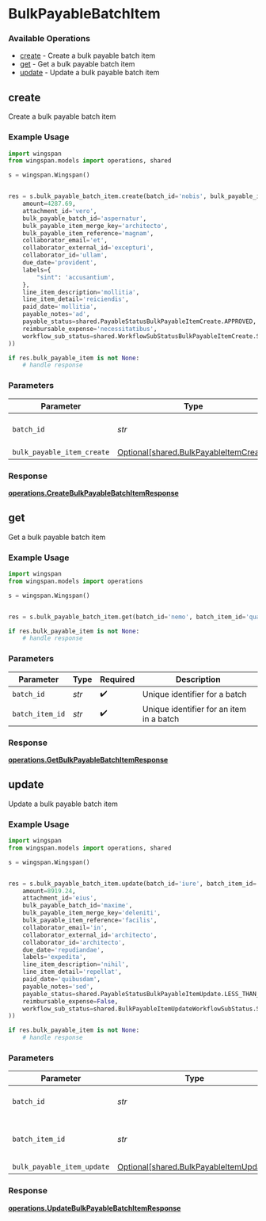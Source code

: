 # BulkPayableBatchItem

### Available Operations

* [create](#create) - Create a bulk payable batch item
* [get](#get) - Get a bulk payable batch item
* [update](#update) - Update a bulk payable batch item

## create

Create a bulk payable batch item

### Example Usage

```python
import wingspan
from wingspan.models import operations, shared

s = wingspan.Wingspan()


res = s.bulk_payable_batch_item.create(batch_id='nobis', bulk_payable_item_create=shared.BulkPayableItemCreate(
    amount=4287.69,
    attachment_id='vero',
    bulk_payable_batch_id='aspernatur',
    bulk_payable_item_merge_key='architecto',
    bulk_payable_item_reference='magnam',
    collaborator_email='et',
    collaborator_external_id='excepturi',
    collaborator_id='ullam',
    due_date='provident',
    labels={
        "sint": 'accusantium',
    },
    line_item_description='mollitia',
    line_item_detail='reiciendis',
    paid_date='mollitia',
    payable_notes='ad',
    payable_status=shared.PayableStatusBulkPayableItemCreate.APPROVED,
    reimbursable_expense='necessitatibus',
    workflow_sub_status=shared.WorkflowSubStatusBulkPayableItemCreate.SUBMITTED,
))

if res.bulk_payable_item is not None:
    # handle response
```

### Parameters

| Parameter                                                                              | Type                                                                                   | Required                                                                               | Description                                                                            |
| -------------------------------------------------------------------------------------- | -------------------------------------------------------------------------------------- | -------------------------------------------------------------------------------------- | -------------------------------------------------------------------------------------- |
| `batch_id`                                                                             | *str*                                                                                  | :heavy_check_mark:                                                                     | Unique identifier for a batch                                                          |
| `bulk_payable_item_create`                                                             | [Optional[shared.BulkPayableItemCreate]](../../models/shared/bulkpayableitemcreate.md) | :heavy_minus_sign:                                                                     | N/A                                                                                    |


### Response

**[operations.CreateBulkPayableBatchItemResponse](../../models/operations/createbulkpayablebatchitemresponse.md)**


## get

Get a bulk payable batch item

### Example Usage

```python
import wingspan
from wingspan.models import operations

s = wingspan.Wingspan()


res = s.bulk_payable_batch_item.get(batch_id='nemo', batch_item_id='quasi')

if res.bulk_payable_item is not None:
    # handle response
```

### Parameters

| Parameter                                | Type                                     | Required                                 | Description                              |
| ---------------------------------------- | ---------------------------------------- | ---------------------------------------- | ---------------------------------------- |
| `batch_id`                               | *str*                                    | :heavy_check_mark:                       | Unique identifier for a batch            |
| `batch_item_id`                          | *str*                                    | :heavy_check_mark:                       | Unique identifier for an item in a batch |


### Response

**[operations.GetBulkPayableBatchItemResponse](../../models/operations/getbulkpayablebatchitemresponse.md)**


## update

Update a bulk payable batch item

### Example Usage

```python
import wingspan
from wingspan.models import operations, shared

s = wingspan.Wingspan()


res = s.bulk_payable_batch_item.update(batch_id='iure', batch_item_id='doloribus', bulk_payable_item_update=shared.BulkPayableItemUpdate(
    amount=8919.24,
    attachment_id='eius',
    bulk_payable_batch_id='maxime',
    bulk_payable_item_merge_key='deleniti',
    bulk_payable_item_reference='facilis',
    collaborator_email='in',
    collaborator_external_id='architecto',
    collaborator_id='architecto',
    due_date='repudiandae',
    labels='expedita',
    line_item_description='nihil',
    line_item_detail='repellat',
    paid_date='quibusdam',
    payable_notes='sed',
    payable_status=shared.PayableStatusBulkPayableItemUpdate.LESS_THAN_NIL_GREATER_THAN_,
    reimbursable_expense=False,
    workflow_sub_status=shared.BulkPayableItemUpdateWorkflowSubStatus.SUBMITTED,
))

if res.bulk_payable_item is not None:
    # handle response
```

### Parameters

| Parameter                                                                              | Type                                                                                   | Required                                                                               | Description                                                                            |
| -------------------------------------------------------------------------------------- | -------------------------------------------------------------------------------------- | -------------------------------------------------------------------------------------- | -------------------------------------------------------------------------------------- |
| `batch_id`                                                                             | *str*                                                                                  | :heavy_check_mark:                                                                     | Unique identifier for a batch                                                          |
| `batch_item_id`                                                                        | *str*                                                                                  | :heavy_check_mark:                                                                     | Unique identifier for an item in a batch                                               |
| `bulk_payable_item_update`                                                             | [Optional[shared.BulkPayableItemUpdate]](../../models/shared/bulkpayableitemupdate.md) | :heavy_minus_sign:                                                                     | N/A                                                                                    |


### Response

**[operations.UpdateBulkPayableBatchItemResponse](../../models/operations/updatebulkpayablebatchitemresponse.md)**

